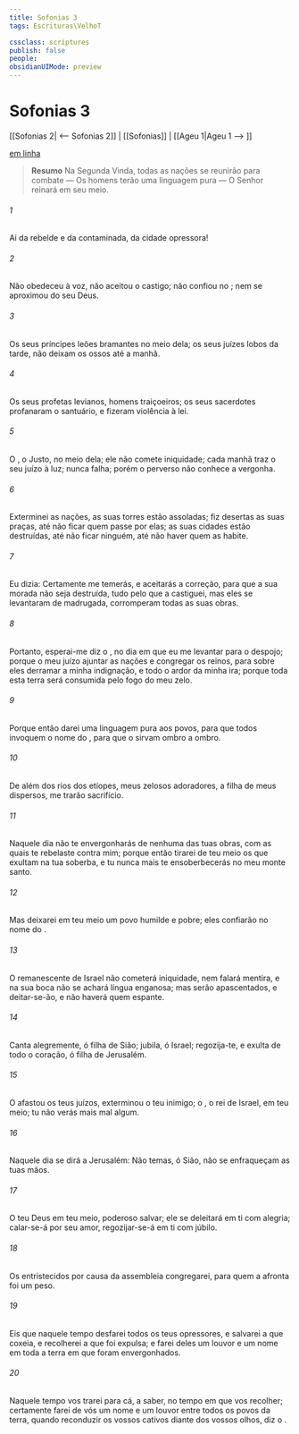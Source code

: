 ```yaml
---
title: Sofonias 3
tags: Escrituras\VelhoT

cssclass: scriptures
publish: false
people:
obsidianUIMode: preview
---
```


# Sofonias 3
[[Sofonias 2| <-- Sofonias 2]] | [[Sofonias]] | [[Ageu 1|Ageu 1 --> ]]

[em linha](https://churchofjesuschrist.org/study/scriptures/ot/zeph/3?lang=por)

> __Resumo__
Na Segunda Vinda, todas as nações se reunirão para combate — Os homens terão uma linguagem pura — O Senhor reinará em seu meio.

###### 1 
Ai da rebelde e da contaminada, da cidade opressora!

###### 2 
Não obedeceu à voz, não aceitou o castigo; não confiou no ; nem se aproximou do seu Deus.

###### 3 
Os seus príncipes  leões bramantes no meio dela; os seus juízes  lobos da tarde,  não deixam os ossos até a manhã.

###### 4 
Os seus profetas  levianos, homens traiçoeiros; os seus sacerdotes profanaram o santuário, e fizeram violência à lei.

###### 5 
O , o Justo,  no meio dela; ele não comete iniquidade; cada manhã traz o seu juízo à luz; nunca falha; porém o perverso não conhece a vergonha.

###### 6 
Exterminei as nações, as suas torres estão assoladas; fiz desertas as suas praças, até não ficar quem passe por elas; as suas cidades estão destruídas, até não ficar ninguém, até não haver quem as habite.

###### 7 
Eu dizia: Certamente me temerás, e aceitarás a correção, para que a sua morada não seja destruída,  tudo pelo que a castiguei, mas eles se levantaram de madrugada, corromperam todas as suas obras.

###### 8 
Portanto, esperai-me diz o , no dia em que eu me levantar para o despojo; porque o meu juízo  ajuntar as nações e congregar os reinos, para sobre eles derramar a minha indignação, e todo o ardor da minha ira; porque toda esta terra será consumida pelo fogo do meu zelo.

###### 9 
Porque então darei uma linguagem pura aos povos, para que todos invoquem o nome do , para que o sirvam ombro a ombro.

###### 10 
De além dos rios dos etíopes, meus zelosos adoradores,  a filha de meus dispersos, me trarão sacrifício.

###### 11 
Naquele dia não te envergonharás de nenhuma das tuas obras, com as quais te rebelaste contra mim; porque então tirarei de teu meio os que exultam na tua soberba, e tu nunca mais te ensoberbecerás no meu monte santo.

###### 12 
Mas deixarei em teu meio um povo humilde e pobre;  eles confiarão no nome do .

###### 13 
O remanescente de Israel não cometerá iniquidade, nem falará mentira, e na sua boca não se achará língua enganosa; mas serão apascentados, e deitar-se-ão, e não haverá quem  espante.

###### 14 
Canta alegremente, ó filha de Sião; jubila, ó Israel; regozija-te, e exulta de todo o coração, ó filha de Jerusalém.

###### 15 
O  afastou os teus juízos, exterminou o teu inimigo; o , o rei de Israel,  em teu meio; tu não verás mais mal algum.

###### 16 
Naquele dia se dirá a Jerusalém: Não temas, ó Sião, não se enfraqueçam as tuas mãos.

###### 17 
O  teu Deus  em teu meio, poderoso  salvar; ele se deleitará em ti com alegria; calar-se-á por seu amor, regozijar-se-á em ti com júbilo.

###### 18 
Os entristecidos por causa da assembleia  congregarei, para quem a afronta foi um peso.

###### 19 
Eis que naquele tempo desfarei todos os teus opressores, e salvarei a que coxeia, e recolherei a que foi expulsa; e farei deles um louvor e um nome em toda a terra em que foram envergonhados.

###### 20 
Naquele tempo vos trarei para cá, a saber, no tempo em que vos recolher; certamente farei de vós um nome e um louvor entre todos os povos da terra, quando reconduzir os vossos cativos diante dos vossos olhos, diz o .

